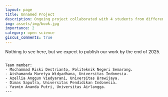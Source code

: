 ```yaml
---
layout: page
title: Unnamed Project
description: Ongoing project collaborated with 4 students from different universities and a librarian.
img: assets/img/book.jpg
importance: 2
category: open science
giscus_comments: true
---
```


Nothing to see here, but we expect to publish our work by the end of 2025.

    ---
    Team member:
    - Mochammad Riski Destrianto, Politeknik Negeri Semarang.
    - Aishamanda Maretya Widyadhana, Universitas Indonesia.
    - Azellia Anggun Viedyarani, Universitas Brawijaya.
    - Dimas Saputra, Universitas Pendidikan Indonesia.
    - Yasmin Ananda Putri, Universitas Airlangga.
    ---

